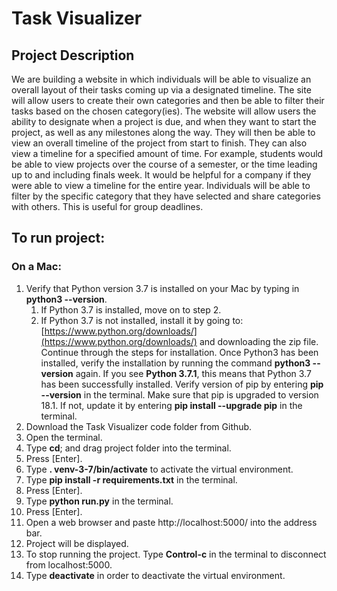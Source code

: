 # Task Visualizer

## Project Description
We are building a website in which individuals will be able to visualize an overall layout of their tasks coming up via a designated timeline. The site will allow users to create their own categories and then be able to filter their tasks based on the chosen category(ies). The website will allow users the ability to designate when a project is due, and when they want to start the project, as well as any milestones along the way. They will then be able to view an overall timeline of the project from start to finish. They can also view a timeline for a specified amount of time. For example, students would be able to view projects over the course of a semester, or the time leading up to and including finals week. It would be helpful for a company if they were able to view a timeline for the entire year. Individuals will be able to filter by the specific category that they have selected and share categories with others. This is useful for group deadlines.

## To run project:

### On a Mac:
1. Verify that Python version 3.7 is installed on your Mac by typing in **python3 --version**.
   1. If Python 3.7 is installed, move on to step 2.
   2. If Python 3.7 is not installed, install it by going to: [https://www.python.org/downloads/](https://www.python.org/downloads/) and downloading the zip file. Continue through the steps for
   installation. Once Python3 has been installed, verify the installation by running the command **python3 --version** again.  If you see **Python 3.7.1**, this means that Python 3.7 has been successfully installed. Verify version of pip by entering **pip --version** in the terminal. Make sure that pip is upgraded to version 18.1. If not, update it by entering **pip install --upgrade pip** in the terminal.
2. Download the Task Visualizer code folder from Github.
3. Open the terminal.
4. Type **cd**; and drag project folder into the terminal.
5. Press [Enter].
6. Type **. venv-3-7/bin/activate** to activate the virtual environment.
7. Type **pip install -r requirements.txt** in the terminal.
8. Press [Enter].
9. Type **python run.py** in the terminal.
10. Press [Enter].
11. Open a web browser and paste http://localhost:5000/ into the address bar.
12. Project will be displayed.
13. To stop running the project. Type **Control-c** in the terminal to disconnect from localhost:5000.
14. Type **deactivate** in order to deactivate the virtual environment. 
